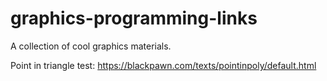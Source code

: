 # graphics-programming-links
A collection of cool graphics materials.

Point in triangle test:
https://blackpawn.com/texts/pointinpoly/default.html
